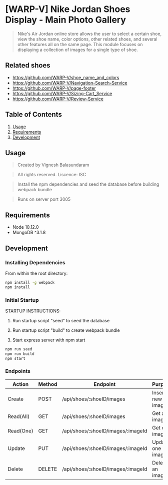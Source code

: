 # [WARP-V] Nike Jordan Shoes Display - Main Photo Gallery

> Nike's Air Jordan online store allows the user to select a certain shoe, view the shoe name, color options, other related shoes, and several other features all on the same page. This module focuses on displaying a collection of images for a single type of shoe.

## Related shoes

  - https://github.com/WARP-V/shoe_name_and_colors
  - https://github.com/WARP-V/Navigation-Search-Service
  - https://github.com/WARP-V/page-footer
  - https://github.com/WARP-V/Sizing-Cart_Service
  - https://github.com/WARP-V/Review-Service

## Table of Contents

1. [Usage](#Usage)
1. [Requirements](#requirements)
1. [Development](#development)

## Usage

> Created by Vignesh Balasundaram

> All rights reserved. Liscence: ISC

> Install the npm dependencies and seed the database before building webpack bundle

> Runs on server port 3005

## Requirements

- Node 10.12.0
- MongoDB ^3.1.8

## Development

### Installing Dependencies

From within the root directory:

```sh
npm install -g webpack
npm install
```

### Initial Startup

STARTUP INSTRUCTIONS:

1. Run startup script "seed" to seed the database

2. Run startup script "build" to create webpack bundle

3. Start express server with npm start


```sh
npm run seed
npm run build
npm start
```

### Endpoints

| Action    | Method | Endpoint                                              | Purpose          |
|-----------|--------|-------------------------------------------------------|------------------|
| Create    | POST   | /api/shoes/:shoeID/images                             | Insert new image |
| Read(All) | GET    | /api/shoes/:shoeID/images                             | Get all images   |
| Read(One) | GET    | /api/shoes/:shoeID/images/:imageId                    | Get one image    |
| Update    | PUT    | /api/shoes/:shoeID/images/:imageId                    | Update one image |
| Delete    | DELETE | /api/shoes/:shoeID/images/:imageId                    | Delete an image  |
